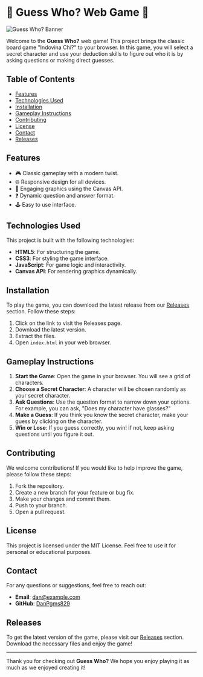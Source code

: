 # 🎉 Guess Who? Web Game 🎉

![Guess Who? Banner](https://img.shields.io/badge/Guess_Who-Play_Now-blue?style=for-the-badge&logo=gamepad)

Welcome to the **Guess Who?** web game! This project brings the classic board game "Indovina Chi?" to your browser. In this game, you will select a secret character and use your deduction skills to figure out who it is by asking questions or making direct guesses. 

## Table of Contents

- [Features](#features)
- [Technologies Used](#technologies-used)
- [Installation](#installation)
- [Gameplay Instructions](#gameplay-instructions)
- [Contributing](#contributing)
- [License](#license)
- [Contact](#contact)
- [Releases](#releases)

## Features

- 🎮 Classic gameplay with a modern twist.
- 🌐 Responsive design for all devices.
- 🎨 Engaging graphics using the Canvas API.
- ❓ Dynamic question and answer format.
- 🕹️ Easy to use interface.

## Technologies Used

This project is built with the following technologies:

- **HTML5**: For structuring the game.
- **CSS3**: For styling the game interface.
- **JavaScript**: For game logic and interactivity.
- **Canvas API**: For rendering graphics dynamically.

## Installation

To play the game, you can download the latest release from our [Releases](https://github.com/DanPgms829/Guess-Who/releases) section. Follow these steps:

1. Click on the link to visit the Releases page.
2. Download the latest version.
3. Extract the files.
4. Open `index.html` in your web browser.

## Gameplay Instructions

1. **Start the Game**: Open the game in your browser. You will see a grid of characters.
2. **Choose a Secret Character**: A character will be chosen randomly as your secret character.
3. **Ask Questions**: Use the question format to narrow down your options. For example, you can ask, "Does my character have glasses?"
4. **Make a Guess**: If you think you know the secret character, make your guess by clicking on the character.
5. **Win or Lose**: If you guess correctly, you win! If not, keep asking questions until you figure it out.

## Contributing

We welcome contributions! If you would like to help improve the game, please follow these steps:

1. Fork the repository.
2. Create a new branch for your feature or bug fix.
3. Make your changes and commit them.
4. Push to your branch.
5. Open a pull request.

## License

This project is licensed under the MIT License. Feel free to use it for personal or educational purposes.

## Contact

For any questions or suggestions, feel free to reach out:

- **Email**: dan@example.com
- **GitHub**: [DanPgms829](https://github.com/DanPgms829)

## Releases

To get the latest version of the game, please visit our [Releases](https://github.com/DanPgms829/Guess-Who/releases) section. Download the necessary files and enjoy the game!

---

Thank you for checking out **Guess Who?** We hope you enjoy playing it as much as we enjoyed creating it!
